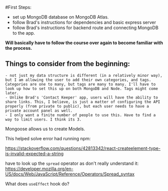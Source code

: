 #First Steps: 

- set up MongoDB database on MongoDB Atlas. 
- follow Brad's instructions for dependencies and basic express server 
- follow Brad's instructions for backend route and connecting MongoDB to the app. 

**Will basically have to follow the course over again to become familiar with the process.**

## Things to consider from the beginning: 
    - not just my data structure is different (in a relatively minor way), but I am allowing the user to add their own categories, and tags. Categories are one to many, but tags are many to many. I'll have to look up how to set this up on both MongoDB and Node. Tags might come later. 
    - Unlike Brad's 'Contact Keeper' app, users will have the ability to share links. This, I believe, is just a matter of configuring the API properly (from private to public), but each user needs to have a private account panel as well. 
    - I only want a finite number of people to use this. Have to find a way to limit users. I think its 3. 

Mongoose allows us to create Models.

This helped solve error had running npm: 

https://stackoverflow.com/questions/42813342/react-createelement-type-is-invalid-expected-a-string

have to look up the `spread` operator as don't really understand it: 
https://developer.mozilla.org/en-US/docs/Web/JavaScript/Reference/Operators/Spread_syntax

What does `useEffect` hook do? 